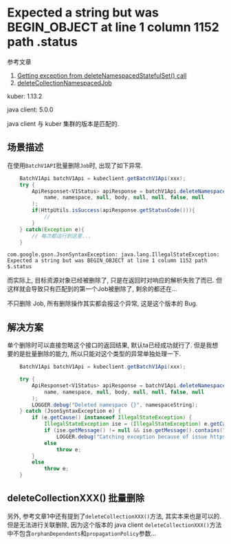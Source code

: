 # Expected a string but was BEGIN_OBJECT at line 1 column 1152 path .status

参考文章

1. [Getting exception from deleteNamespacedStatefulSet() call](https://github.com/kubernetes-client/java/issues/86)
2. [deleteCollectionNamespacedJob](https://github.com/kubernetes-client/java/blob/client-java-parent-5.0.0/kubernetes/docs/BatchV1Api.md)

kuber: 1.13.2

java client: 5.0.0

java client 与 kuber 集群的版本是匹配的.

## 场景描述

在使用`BatchV1API`批量删除`Job`时, 出现了如下异常.

```java
    BatchV1Api batchV1Api = kubeclient.getBatchV1Api(xxx);
    try {
        ApiResponset<V1Status> apiResponse = batchV1Api.deleteNamespacedJobWithHttpInfo(
            name, namespace, null, body, null, null, false, null
        );
        if(HttpUtils.isSuccess(apiResponse.getStatusCode())){
            // 
        }
    } catch(Exception e){
        // 每次都运行到这里...
    }
```

```
com.google.gson.JsonSyntaxException: java.lang.IllegalStateException: Expected a string but was BEGIN_OBJECT at line 1 column 1152 path $.status
```

而实际上, 目标资源对象已经被删除了, 只是在返回时对响应的解析失败了而已. 但这样就会导致只有匹配到的第一个Job被删除了, 剩余的都还在...

不只删除 Job, 所有删除操作其实都会报这个异常, 这是这个版本的 Bug. 

## 解决方案

单个删除时可以直接忽略这个接口的返回结果, 默认ta已经成功就行了. 但是我想要的是批量删除的能力, 所以只能对这个类型的异常单独处理一下.

```java
    BatchV1Api batchV1Api = kubeclient.getBatchV1Api(xxx);

    try {
        ApiResponset<V1Status> apiResponse = batchV1Api.deleteNamespacedJobWithHttpInfo(
            name, namespace, null, body, null, null, false, null
        );
        LOGGER.debug("Deleted namespace {}", namespaceString);
    } catch (JsonSyntaxException e) {
        if (e.getCause() instanceof IllegalStateException) {
            IllegalStateException ise = (IllegalStateException) e.getCause();
            if (ise.getMessage() != null && ise.getMessage().contains("Expected a string but was BEGIN_OBJECT"))
                LOGGER.debug("Catching exception because of issue https://github.com/kubernetes-client/java/issues/86", e);
            else 
                throw e;
        }
        else 
            throw e;
    }
```

## deleteCollectionXXX() 批量删除

另外, 参考文章1中还有提到了`deleteCollectionXXX()`方法, 其实本来也是可以的. 但是无法进行关联删除, 因为这个版本的 java client `deleteCollectionXXX()`方法中不包含`orphanDependents`和`propagationPolicy`参数...
